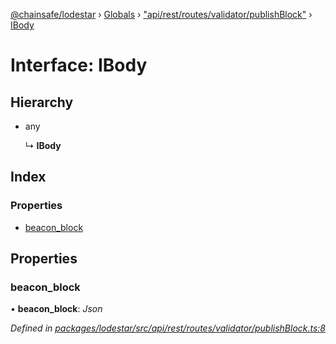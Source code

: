 [@chainsafe/lodestar](../README.md) › [Globals](../globals.md) › ["api/rest/routes/validator/publishBlock"](../modules/_api_rest_routes_validator_publishblock_.md) › [IBody](_api_rest_routes_validator_publishblock_.ibody.md)

# Interface: IBody

## Hierarchy

* any

  ↳ **IBody**

## Index

### Properties

* [beacon_block](_api_rest_routes_validator_publishblock_.ibody.md#beacon_block)

## Properties

###  beacon_block

• **beacon_block**: *Json*

*Defined in [packages/lodestar/src/api/rest/routes/validator/publishBlock.ts:8](https://github.com/ChainSafe/lodestar/blob/e142df2b7/packages/lodestar/src/api/rest/routes/validator/publishBlock.ts#L8)*
